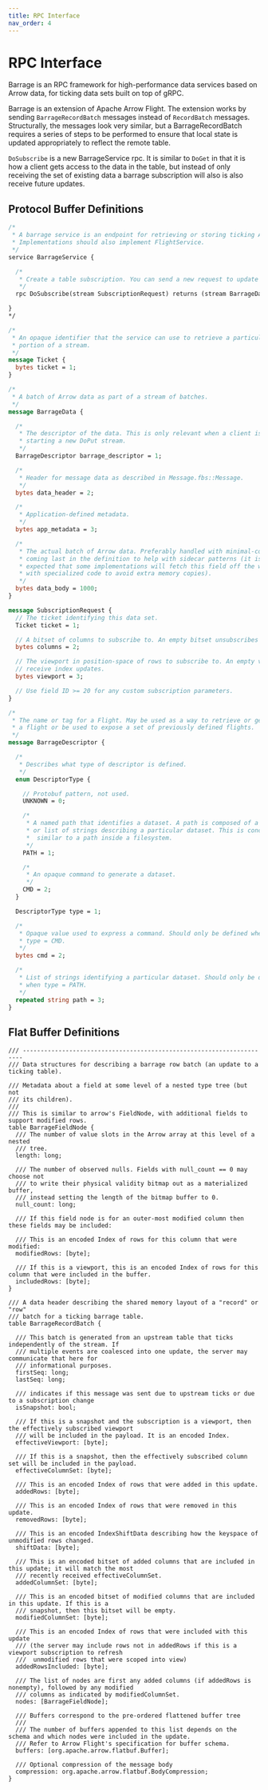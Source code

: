 ```yaml
---
title: RPC Interface
nav_order: 4
---
```


<!---
  Copyright 2020 Deephaven Data Labs

  Licensed under the Apache License, Version 2.0 (the "License");
  you may not use this file except in compliance with the License.
  You may obtain a copy of the License at

    http://www.apache.org/licenses/LICENSE-2.0

  Unless required by applicable law or agreed to in writing, software
  distributed under the License is distributed on an "AS IS" BASIS,
  WITHOUT WARRANTIES OR CONDITIONS OF ANY KIND, either express or implied.
  See the License for the specific language governing permissions and
  limitations under the License.
-->

RPC Interface
=============

Barrage is an RPC framework for high-performance data services based on Arrow data,
for ticking data sets built on top of gRPC.

Barrage is an extension of Apache Arrow Flight. The extension works by sending
`BarrageRecordBatch` messages instead of `RecordBatch` messages. Structurally, the
messages look very similar, but a BarrageRecordBatch requires a series of steps to
be performed to ensure that local state is updated appropriately to reflect the
remote table.

`DoSubscribe` is a new BarrageService rpc. It is similar to `DoGet` in that it is
how a client gets access to the data in the table, but instead of only receiving the
set of existing data a barrage subscription will also is also receive future updates.


Protocol Buffer Definitions
---------------------------

```proto
/*
 * A barrage service is an endpoint for retrieving or storing ticking Arrow data.
 * Implementations should also implement FlightService.
 */
service BarrageService {

  /*
   * Create a table subscription. You can send a new request to update the subscription.
   */
  rpc DoSubscribe(stream SubscriptionRequest) returns (stream BarrageData) {}

}
*/

/*
 * An opaque identifier that the service can use to retrieve a particular
 * portion of a stream.
 */
message Ticket {
  bytes ticket = 1;
}

/*
 * A batch of Arrow data as part of a stream of batches.
 */
message BarrageData {

  /*
   * The descriptor of the data. This is only relevant when a client is
   * starting a new DoPut stream.
   */
  BarrageDescriptor barrage_descriptor = 1;

  /*
   * Header for message data as described in Message.fbs::Message.
   */
  bytes data_header = 2;

  /*
   * Application-defined metadata.
   */
  bytes app_metadata = 3;

  /*
   * The actual batch of Arrow data. Preferably handled with minimal-copies
   * coming last in the definition to help with sidecar patterns (it is
   * expected that some implementations will fetch this field off the wire
   * with specialized code to avoid extra memory copies).
   */
  bytes data_body = 1000;
}

message SubscriptionRequest {
  // The ticket identifying this data set.
  Ticket ticket = 1;

  // A bitset of columns to subscribe to. An empty bitset unsubscribes from everything.
  bytes columns = 2;

  // The viewport in position-space of rows to subscribe to. An empty viewport empties the viewport. You will only
  // receive index updates.
  bytes viewport = 3;

  // Use field ID >= 20 for any custom subscription parameters.
}

/*
 * The name or tag for a Flight. May be used as a way to retrieve or generate
 * a flight or be used to expose a set of previously defined flights.
 */
message BarrageDescriptor {

  /*
   * Describes what type of descriptor is defined.
   */
  enum DescriptorType {

    // Protobuf pattern, not used.
    UNKNOWN = 0;

    /*
     * A named path that identifies a dataset. A path is composed of a string
     * or list of strings describing a particular dataset. This is conceptually
     *  similar to a path inside a filesystem.
     */
    PATH = 1;

    /*
     * An opaque command to generate a dataset.
     */
    CMD = 2;
  }

  DescriptorType type = 1;

  /*
   * Opaque value used to express a command. Should only be defined when
   * type = CMD.
   */
  bytes cmd = 2;

  /*
   * List of strings identifying a particular dataset. Should only be defined
   * when type = PATH.
   */
  repeated string path = 3;
}
```

Flat Buffer Definitions
-----------------------

```fbs
/// ----------------------------------------------------------------------
/// Data structures for describing a barrage row batch (an update to a ticking table).

/// Metadata about a field at some level of a nested type tree (but not
/// its children).
///
/// This is similar to arrow's FieldNode, with additional fields to support modified rows.
table BarrageFieldNode {
  /// The number of value slots in the Arrow array at this level of a nested
  /// tree.
  length: long;

  /// The number of observed nulls. Fields with null_count == 0 may choose not
  /// to write their physical validity bitmap out as a materialized buffer,
  /// instead setting the length of the bitmap buffer to 0.
  null_count: long;

  /// If this field node is for an outer-most modified column then these fields may be included:

  /// This is an encoded Index of rows for this column that were modified:
  modifiedRows: [byte];

  /// If this is a viewport, this is an encoded Index of rows for this column that were included in the buffer.
  includedRows: [byte];
}

/// A data header describing the shared memory layout of a "record" or "row"
/// batch for a ticking barrage table.
table BarrageRecordBatch {

  /// This batch is generated from an upstream table that ticks independently of the stream. If
  /// multiple events are coalesced into one update, the server may communicate that here for
  /// informational purposes.
  firstSeq: long;
  lastSeq: long;

  /// indicates if this message was sent due to upstream ticks or due to a subscription change
  isSnapshot: bool;

  /// If this is a snapshot and the subscription is a viewport, then the effectively subscribed viewport
  /// will be included in the payload. It is an encoded Index.
  effectiveViewport: [byte];

  /// If this is a snapshot, then the effectively subscribed column set will be included in the payload.
  effectiveColumnSet: [byte];

  /// This is an encoded Index of rows that were added in this update.
  addedRows: [byte];

  /// This is an encoded Index of rows that were removed in this update.
  removedRows: [byte];

  /// This is an encoded IndexShiftData describing how the keyspace of unmodified rows changed.
  shiftData: [byte];

  /// This is an encoded bitset of added columns that are included in this update; it will match the most
  /// recently received effectiveColumnSet.
  addedColumnSet: [byte];

  /// This is an encoded bitset of modified columns that are included in this update. If this is a
  /// snapshot, then this bitset will be empty.
  modifiedColumnSet: [byte];

  /// This is an encoded Index of rows that were included with this update
  /// (the server may include rows not in addedRows if this is a viewport subscription to refresh
  ///  unmodified rows that were scoped into view)
  addedRowsIncluded: [byte];

  /// The list of nodes are first any added columns (if addedRows is nonempty), followed by any modified
  /// columns as indicated by modifiedColumnSet.
  nodes: [BarrageFieldNode];

  /// Buffers correspond to the pre-ordered flattened buffer tree
  ///
  /// The number of buffers appended to this list depends on the schema and which nodes were included in the update.
  /// Refer to Arrow Flight's specification for buffer schema.
  buffers: [org.apache.arrow.flatbuf.Buffer];

  /// Optional compression of the message body
  compression: org.apache.arrow.flatbuf.BodyCompression;
}
```
